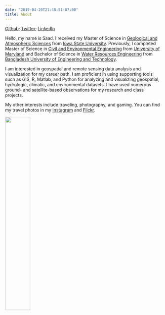 ```yaml
---
date: "2019-04-20T21:48:51-07:00"
title: About
---
```

[Github](https://github.com/saadtarik); [Twitter](https://twitter.com/saadtarik); [LinkedIn](https://www.linkedin.com/in/saadtarik/)

Hello, my name is Saad. I received my Master of Science in [Geological and Atmospheric Sciences](https://ge-at.iastate.edu/) from [Iowa State University](www.iastate.edu). Previously, I completed Master of Science in [Civil and Environmental Engineering](https://cee.umd.edu/) from [University of Maryland](www.umd.edu) and Bachelor of Science in [Water Resources Engineering](http://wre.buet.ac.bd/) from [Bangladesh University of Engineering and Technology](http://buet.ac.bd/).

I am interested in geospatial and remote sensing data analysis and visualization for my career path. I am proficient in using supporting tools such as GIS, R, Matlab, and Python for analyzing and visualizing geospatial, hydrologic, climatic, and environmental datasets. I have used numerous ground- and satellite-based observations for my research and class projects. 

My other interests include traveling, photography, and gaming. You can find my travel photos in my [Instagram](https://www.instagram.com/saadtarik/) and [Flickr](https://www.flickr.com/photos/saad_gallery/).

<img src="/./about_files/IMG_5232-01.jpeg" alt="" width="40%" height="40%"/>